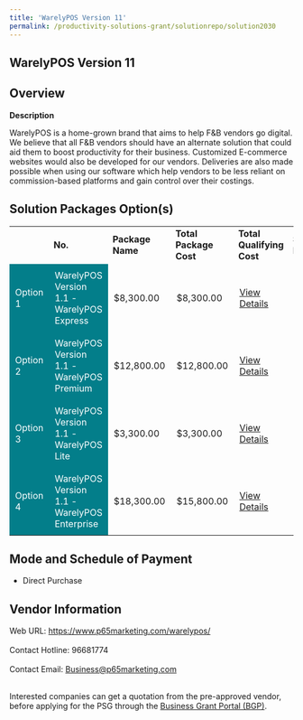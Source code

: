 ```yaml
---
title: 'WarelyPOS Version 11'
permalink: /productivity-solutions-grant/solutionrepo/solution2030
---
```


## WarelyPOS Version 11

## Overview

**Description**

WarelyPOS is a home-grown brand that aims to help F&B vendors go digital. We believe that all F&B vendors should have an alternate solution that could aid them to boost productivity for their business. Customized E-commerce websites would also be developed for our vendors. Deliveries are also made possible when using our software which help vendors to be less reliant on commission-based platforms and gain control over their costings.

## Solution Packages Option(s)

<table>
<th>
<td><b>No.</b></td>
<td><b>Package Name</b></td>
<td><b>Total Package Cost</b></td>
<td><b>Total Qualifying Cost</b></td>
<td><b>Solution Details</b></td>
</th>
<tr>
<td style='padding: 10px; background-color: #037E8A; color: #FFFFFF;'>Option 1</td>
<td style='padding: 10px; background-color: #037E8A; color: #FFFFFF;'>WarelyPOS Version 1.1 - WarelyPOS Express</td>
<td style='padding: 10px;'>$8,300.00</td>
<td style='padding: 10px;'>$8,300.00</td>
<td style='padding: 10px;'><a href='https://www.gobusiness.gov.sg/images/psg/Plus65Marketing20200771_Desensitised_Annex_3_Part_1.pdf' target='_blank'>View Details</a></td>
</tr>
<tr>
<td style='padding: 10px; background-color: #037E8A; color: #FFFFFF;'>Option 2</td>
<td style='padding: 10px; background-color: #037E8A; color: #FFFFFF;'>WarelyPOS Version 1.1 - WarelyPOS Premium</td>
<td style='padding: 10px;'>$12,800.00</td>
<td style='padding: 10px;'>$12,800.00</td>
<td style='padding: 10px;'><a href='https://www.gobusiness.gov.sg/images/psg/Plus65Marketing20200771_Desensitised_Annex_3_Part_2.pdf' target='_blank'>View Details</a></td>
</tr>
<tr>
<td style='padding: 10px; background-color: #037E8A; color: #FFFFFF;'>Option 3</td>
<td style='padding: 10px; background-color: #037E8A; color: #FFFFFF;'>WarelyPOS Version 1.1 - WarelyPOS Lite</td>
<td style='padding: 10px;'>$3,300.00</td>
<td style='padding: 10px;'>$3,300.00</td>
<td style='padding: 10px;'><a href='https://www.gobusiness.gov.sg/images/psg/Desensitised_Plus65_Annex_3_CR_wef_02_June_2022_Part_1.pdf' target='_blank'>View Details</a></td>
</tr>
<tr>
<td style='padding: 10px; background-color: #037E8A; color: #FFFFFF;'>Option 4</td>
<td style='padding: 10px; background-color: #037E8A; color: #FFFFFF;'>WarelyPOS Version 1.1 - WarelyPOS Enterprise</td>
<td style='padding: 10px;'>$18,300.00</td>
<td style='padding: 10px;'>$15,800.00</td>
<td style='padding: 10px;'><a href='https://www.gobusiness.gov.sg/images/psg/Desensitised_Plus65_Annex_3_CR_wef_02_June_2022_Part_2.pdf' target='_blank'>View Details</a></td>
</tr>
</table>

## Mode and Schedule of Payment

 - Direct Purchase

## Vendor Information

 Web URL: https://www.p65marketing.com/warelypos/ <br><br>Contact Hotline: 96681774 <br><br>Contact Email: Business@p65marketing.com <br><br>

Interested companies can get a quotation from the pre-approved vendor, before applying for the PSG through the <a href='https://www.businessgrants.gov.sg/' target='_blank' rel='noopener'>Business Grant Portal (BGP)</a>.

<script src="/jquery/resize-tables.js"></script>
